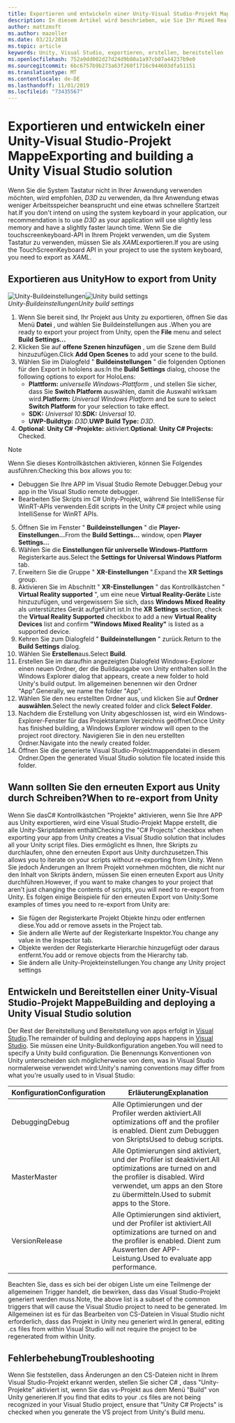 ```yaml
---
title: Exportieren und entwickeln einer Unity-Visual Studio-Projekt Mappe
description: In diesem Artikel wird beschrieben, wie Sie Ihr Mixed Reality-Projekt aus Unity exportieren, sodass Sie in Visual Studio erstellen und bereitstellen können.
author: mattzmsft
ms.author: mazeller
ms.date: 03/21/2018
ms.topic: article
keywords: Unity, Visual Studio, exportieren, erstellen, bereitstellen
ms.openlocfilehash: 752a9dd002d27d24d9b80a1a97cb07a44237b9e0
ms.sourcegitcommit: 6bc6757b9b273a63f260f1716c944603dfa51151
ms.translationtype: MT
ms.contentlocale: de-DE
ms.lasthandoff: 11/01/2019
ms.locfileid: "73435567"
---
```

# <a name="exporting-and-building-a-unity-visual-studio-solution"></a><span data-ttu-id="a9c47-104">Exportieren und entwickeln einer Unity-Visual Studio-Projekt Mappe</span><span class="sxs-lookup"><span data-stu-id="a9c47-104">Exporting and building a Unity Visual Studio solution</span></span>

<span data-ttu-id="a9c47-105">Wenn Sie die System Tastatur nicht in Ihrer Anwendung verwenden möchten, wird empfohlen, *D3D* zu verwenden, da Ihre Anwendung etwas weniger Arbeitsspeicher beansprucht und eine etwas schnellere Startzeit hat.</span><span class="sxs-lookup"><span data-stu-id="a9c47-105">If you don't intend on using the system keyboard in your application, our recommendation is to use *D3D* as your application will use slightly less memory and have a slightly faster launch time.</span></span> <span data-ttu-id="a9c47-106">Wenn Sie die touchscreenkeyboard-API in Ihrem Projekt verwenden, um die System Tastatur zu verwenden, müssen Sie als *XAML*exportieren.</span><span class="sxs-lookup"><span data-stu-id="a9c47-106">If you are using the TouchScreenKeyboard API in your project to use the system keyboard, you need to export as *XAML*.</span></span>

## <a name="how-to-export-from-unity"></a><span data-ttu-id="a9c47-107">Exportieren aus Unity</span><span class="sxs-lookup"><span data-stu-id="a9c47-107">How to export from Unity</span></span>

<span data-ttu-id="a9c47-108">![Unity-Buildeinstellungen](images/unitybuildsettings-300px.png)</span><span class="sxs-lookup"><span data-stu-id="a9c47-108">![Unity build settings](images/unitybuildsettings-300px.png)</span></span><br>
<span data-ttu-id="a9c47-109">*Unity-Buildeinstellungen*</span><span class="sxs-lookup"><span data-stu-id="a9c47-109">*Unity build settings*</span></span>

1. <span data-ttu-id="a9c47-110">Wenn Sie bereit sind, Ihr Projekt aus Unity zu exportieren, öffnen Sie das Menü **Datei** , und wählen Sie Buildeinstellungen aus **.**</span><span class="sxs-lookup"><span data-stu-id="a9c47-110">When you are ready to export your project from Unity, open the **File** menu and select **Build Settings...**</span></span>
2. <span data-ttu-id="a9c47-111">Klicken Sie auf **offene Szenen hinzufügen** , um die Szene dem Build hinzuzufügen.</span><span class="sxs-lookup"><span data-stu-id="a9c47-111">Click **Add Open Scenes** to add your scene to the build.</span></span>
3. <span data-ttu-id="a9c47-112">Wählen Sie im Dialogfeld " **Buildeinstellungen** " die folgenden Optionen für den Export in hololens aus:</span><span class="sxs-lookup"><span data-stu-id="a9c47-112">In the **Build Settings** dialog, choose the following options to export for HoloLens:</span></span>
   * <span data-ttu-id="a9c47-113">**Plattform:** *universelle Windows-Plattform* , und stellen Sie sicher, dass Sie **Switch Platform** auswählen, damit die Auswahl wirksam wird.</span><span class="sxs-lookup"><span data-stu-id="a9c47-113">**Platform:** *Universal Windows Platform* and be sure to select **Switch Platform** for your selection to take effect.</span></span>
   * <span data-ttu-id="a9c47-114">**SDK:** *Universal 10*.</span><span class="sxs-lookup"><span data-stu-id="a9c47-114">**SDK:** *Universal 10*.</span></span>
   * <span data-ttu-id="a9c47-115">**UWP-Buildtyp:** *D3D*.</span><span class="sxs-lookup"><span data-stu-id="a9c47-115">**UWP Build Type:** *D3D*.</span></span>
4. <span data-ttu-id="a9c47-116">**Optional**: **Unity C# -Projekte:** aktiviert.</span><span class="sxs-lookup"><span data-stu-id="a9c47-116">**Optional**: **Unity C# Projects:** Checked.</span></span>

>[!NOTE]
><span data-ttu-id="a9c47-117">Wenn Sie dieses Kontrollkästchen aktivieren, können Sie Folgendes ausführen:</span><span class="sxs-lookup"><span data-stu-id="a9c47-117">Checking this box allows you to:</span></span>
>* <span data-ttu-id="a9c47-118">Debuggen Sie Ihre APP im Visual Studio Remote Debugger.</span><span class="sxs-lookup"><span data-stu-id="a9c47-118">Debug your app in the Visual Studio remote debugger.</span></span>
>* <span data-ttu-id="a9c47-119">Bearbeiten Sie Skripts im C# Unity-Projekt, während Sie IntelliSense für WinRT-APIs verwenden.</span><span class="sxs-lookup"><span data-stu-id="a9c47-119">Edit scripts in the Unity C# project while using IntelliSense for WinRT APIs.</span></span>

5. <span data-ttu-id="a9c47-120">Öffnen Sie im Fenster " **Buildeinstellungen** " die **Player-Einstellungen...**</span><span class="sxs-lookup"><span data-stu-id="a9c47-120">From the **Build Settings...** window, open **Player Settings...**</span></span>
6. <span data-ttu-id="a9c47-121">Wählen Sie die **Einstellungen für universelle Windows-Plattform** Registerkarte aus.</span><span class="sxs-lookup"><span data-stu-id="a9c47-121">Select the **Settings for Universal Windows Platform** tab.</span></span>
7. <span data-ttu-id="a9c47-122">Erweitern Sie die Gruppe " **XR-Einstellungen** ".</span><span class="sxs-lookup"><span data-stu-id="a9c47-122">Expand the **XR Settings** group.</span></span>
8. <span data-ttu-id="a9c47-123">Aktivieren Sie im Abschnitt " **XR-Einstellungen** " das Kontrollkästchen " **Virtual Reality supported** ", um eine neue **Virtual Reality-Geräte** Liste hinzuzufügen, und vergewissern Sie sich, dass **Windows Mixed Reality** als unterstütztes Gerät aufgeführt ist.</span><span class="sxs-lookup"><span data-stu-id="a9c47-123">In the **XR Settings** section, check the **Virtual Reality Supported** checkbox to add a new **Virtual Reality Devices** list and confirm **"Windows Mixed Reality"** is listed as a supported device.</span></span>
9. <span data-ttu-id="a9c47-124">Kehren Sie zum Dialogfeld " **Buildeinstellungen** " zurück.</span><span class="sxs-lookup"><span data-stu-id="a9c47-124">Return to the **Build Settings** dialog.</span></span>
10. <span data-ttu-id="a9c47-125">Wählen Sie **Erstellen**aus.</span><span class="sxs-lookup"><span data-stu-id="a9c47-125">Select **Build**.</span></span>
11. <span data-ttu-id="a9c47-126">Erstellen Sie im daraufhin angezeigten Dialogfeld Windows-Explorer einen neuen Ordner, der die Buildausgabe von Unity enthalten soll.</span><span class="sxs-lookup"><span data-stu-id="a9c47-126">In the Windows Explorer dialog that appears, create a new folder to hold Unity's build output.</span></span> <span data-ttu-id="a9c47-127">Im allgemeinen benennen wir den Ordner "App".</span><span class="sxs-lookup"><span data-stu-id="a9c47-127">Generally, we name the folder "App".</span></span>
12. <span data-ttu-id="a9c47-128">Wählen Sie den neu erstellten Ordner aus, und klicken Sie auf **Ordner auswählen**.</span><span class="sxs-lookup"><span data-stu-id="a9c47-128">Select the newly created folder and click **Select Folder**.</span></span>
13. <span data-ttu-id="a9c47-129">Nachdem die Erstellung von Unity abgeschlossen ist, wird ein Windows-Explorer-Fenster für das Projektstamm Verzeichnis geöffnet.</span><span class="sxs-lookup"><span data-stu-id="a9c47-129">Once Unity has finished building, a Windows Explorer window will open to the project root directory.</span></span> <span data-ttu-id="a9c47-130">Navigieren Sie in den neu erstellten Ordner.</span><span class="sxs-lookup"><span data-stu-id="a9c47-130">Navigate into the newly created folder.</span></span>
14. <span data-ttu-id="a9c47-131">Öffnen Sie die generierte Visual Studio-Projektmappendatei in diesem Ordner.</span><span class="sxs-lookup"><span data-stu-id="a9c47-131">Open the generated Visual Studio solution file located inside this folder.</span></span>

## <a name="when-to-re-export-from-unity"></a><span data-ttu-id="a9c47-132">Wann sollten Sie den erneuten Export aus Unity durch Schreiben?</span><span class="sxs-lookup"><span data-stu-id="a9c47-132">When to re-export from Unity</span></span>

<span data-ttu-id="a9c47-133">Wenn Sie dasC# Kontrollkästchen "Projekte" aktivieren, wenn Sie Ihre APP aus Unity exportieren, wird eine Visual Studio-Projekt Mappe erstellt, die alle Unity-Skriptdateien enthält</span><span class="sxs-lookup"><span data-stu-id="a9c47-133">Checking the "C# Projects" checkbox when exporting your app from Unity creates a Visual Studio solution that includes all your Unity script files.</span></span> <span data-ttu-id="a9c47-134">Dies ermöglicht es Ihnen, Ihre Skripts zu durchlaufen, ohne den erneuten Export aus Unity durchzusetzen.</span><span class="sxs-lookup"><span data-stu-id="a9c47-134">This allows you to iterate on your scripts without re-exporting from Unity.</span></span> <span data-ttu-id="a9c47-135">Wenn Sie jedoch Änderungen an Ihrem Projekt vornehmen möchten, die nicht nur den Inhalt von Skripts ändern, müssen Sie einen erneuten Export aus Unity durchführen.</span><span class="sxs-lookup"><span data-stu-id="a9c47-135">However, if you want to make changes to your project that aren't just changing the contents of scripts, you will need to re-export from Unity.</span></span> <span data-ttu-id="a9c47-136">Es folgen einige Beispiele für den erneuten Export von Unity:</span><span class="sxs-lookup"><span data-stu-id="a9c47-136">Some examples of times you need to re-export from Unity are:</span></span>
* <span data-ttu-id="a9c47-137">Sie fügen der Registerkarte Projekt Objekte hinzu oder entfernen diese.</span><span class="sxs-lookup"><span data-stu-id="a9c47-137">You add or remove assets in the Project tab.</span></span>
* <span data-ttu-id="a9c47-138">Sie ändern alle Werte auf der Registerkarte Inspektor.</span><span class="sxs-lookup"><span data-stu-id="a9c47-138">You change any value in the Inspector tab.</span></span>
* <span data-ttu-id="a9c47-139">Objekte werden der Registerkarte Hierarchie hinzugefügt oder daraus entfernt.</span><span class="sxs-lookup"><span data-stu-id="a9c47-139">You add or remove objects from the Hierarchy tab.</span></span>
* <span data-ttu-id="a9c47-140">Sie ändern alle Unity-Projekteinstellungen.</span><span class="sxs-lookup"><span data-stu-id="a9c47-140">You change any Unity project settings</span></span>

## <a name="building-and-deploying-a-unity-visual-studio-solution"></a><span data-ttu-id="a9c47-141">Entwickeln und Bereitstellen einer Unity-Visual Studio-Projekt Mappe</span><span class="sxs-lookup"><span data-stu-id="a9c47-141">Building and deploying a Unity Visual Studio solution</span></span>

<span data-ttu-id="a9c47-142">Der Rest der Bereitstellung und Bereitstellung von apps erfolgt in [Visual Studio](using-visual-studio.md).</span><span class="sxs-lookup"><span data-stu-id="a9c47-142">The remainder of building and deploying apps happens in [Visual Studio](using-visual-studio.md).</span></span> <span data-ttu-id="a9c47-143">Sie müssen eine Unity-Buildkonfiguration angeben.</span><span class="sxs-lookup"><span data-stu-id="a9c47-143">You will need to specify a Unity build configuration.</span></span> <span data-ttu-id="a9c47-144">Die Benennungs Konventionen von Unity unterscheiden sich möglicherweise von dem, was in Visual Studio normalerweise verwendet wird:</span><span class="sxs-lookup"><span data-stu-id="a9c47-144">Unity's naming conventions may differ from what you're usually used to in Visual Studio:</span></span>

|  <span data-ttu-id="a9c47-145">Konfiguration</span><span class="sxs-lookup"><span data-stu-id="a9c47-145">Configuration</span></span>  |  <span data-ttu-id="a9c47-146">Erläuterung</span><span class="sxs-lookup"><span data-stu-id="a9c47-146">Explanation</span></span> | 
|----------|----------|
|  <span data-ttu-id="a9c47-147">Debugging</span><span class="sxs-lookup"><span data-stu-id="a9c47-147">Debug</span></span>  |  <span data-ttu-id="a9c47-148">Alle Optimierungen und der Profiler werden aktiviert.</span><span class="sxs-lookup"><span data-stu-id="a9c47-148">All optimizations off and the profiler is enabled.</span></span> <span data-ttu-id="a9c47-149">Dient zum Debuggen von Skripts</span><span class="sxs-lookup"><span data-stu-id="a9c47-149">Used to debug scripts.</span></span> | 
|  <span data-ttu-id="a9c47-150">Master</span><span class="sxs-lookup"><span data-stu-id="a9c47-150">Master</span></span>  |  <span data-ttu-id="a9c47-151">Alle Optimierungen sind aktiviert, und der Profiler ist deaktiviert.</span><span class="sxs-lookup"><span data-stu-id="a9c47-151">All optimizations are turned on and the profiler is disabled.</span></span> <span data-ttu-id="a9c47-152">Wird verwendet, um apps an den Store zu übermitteln.</span><span class="sxs-lookup"><span data-stu-id="a9c47-152">Used to submit apps to the Store.</span></span> | 
|  <span data-ttu-id="a9c47-153">Version</span><span class="sxs-lookup"><span data-stu-id="a9c47-153">Release</span></span>  |  <span data-ttu-id="a9c47-154">Alle Optimierungen sind aktiviert, und der Profiler ist aktiviert.</span><span class="sxs-lookup"><span data-stu-id="a9c47-154">All optimizations are turned on and the profiler is enabled.</span></span> <span data-ttu-id="a9c47-155">Dient zum Auswerten der APP-Leistung.</span><span class="sxs-lookup"><span data-stu-id="a9c47-155">Used to evaluate app performance.</span></span> | 

<span data-ttu-id="a9c47-156">Beachten Sie, dass es sich bei der obigen Liste um eine Teilmenge der allgemeinen Trigger handelt, die bewirken, dass das Visual Studio-Projekt generiert werden muss.</span><span class="sxs-lookup"><span data-stu-id="a9c47-156">Note, the above list is a subset of the common triggers that will cause the Visual Studio project to need to be generated.</span></span> <span data-ttu-id="a9c47-157">Im Allgemeinen ist es für das Bearbeiten von CS-Dateien in Visual Studio nicht erforderlich, dass das Projekt in Unity neu generiert wird.</span><span class="sxs-lookup"><span data-stu-id="a9c47-157">In general, editing .cs files from within Visual Studio will not require the project to be regenerated from within Unity.</span></span>

## <a name="troubleshooting"></a><span data-ttu-id="a9c47-158">Fehlerbehebung</span><span class="sxs-lookup"><span data-stu-id="a9c47-158">Troubleshooting</span></span>

<span data-ttu-id="a9c47-159">Wenn Sie feststellen, dass Änderungen an den CS-Dateien nicht in Ihrem Visual Studio-Projekt erkannt werden, stellen Sie sicher C# , dass "Unity-Projekte" aktiviert ist, wenn Sie das vs-Projekt aus dem Menü "Build" von Unity generieren.</span><span class="sxs-lookup"><span data-stu-id="a9c47-159">If you find that edits to your .cs files are not being recognized in your Visual Studio project, ensure that "Unity C# Projects" is checked when you generate the VS project from Unity's Build menu.</span></span>
